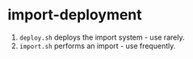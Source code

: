 # import-deployment

1. `deploy.sh` deploys the import system - use rarely.
1. `import.sh` performs an import - use frequently.
